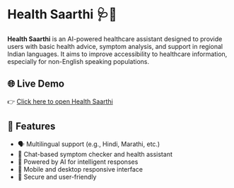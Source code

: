 # Health Saarthi 🩺🤖

**Health Saarthi** is an AI-powered healthcare assistant designed to provide users with basic health advice, symptom analysis, and support in regional Indian languages. It aims to improve accessibility to healthcare information, especially for non-English speaking populations.

## 🌐 Live Demo

👉 [Click here to open Health Saarthi](https://mitra-37297729595.us-west1.run.app)

## 🚀 Features

- 🗣️ Multilingual support (e.g., Hindi, Marathi, etc.)
- 💬 Chat-based symptom checker and health assistant
- 🧠 Powered by AI for intelligent responses
- 📱 Mobile and desktop responsive interface
- 🔐 Secure and user-friendly

